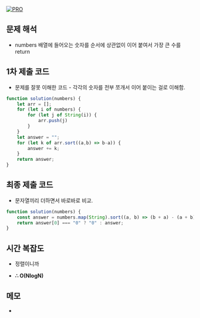 [![PRO]][Link]

## 문제 해석

- numbers 배열에 들어오는 숫자를 순서에 상관없이 이어 붙여서 가장 큰 수를 return

## 1차 제출 코드

- 문제를 잘못 이해한 코드 - 각각의 숫자를 전부 쪼개서 이어 붙이는 걸로 이해함.

```js
function solution(numbers) {
    let arr = [];
    for (let i of numbers) {
        for (let j of String(i)) {
            arr.push(j)
        }
    }
    let answer = "";
    for (let k of arr.sort((a,b) => b-a)) {
        answer += k;
    }
    return answer;
}
```



## 최종 제출 코드

- 문자열끼리 더하면서 바로바로 비교. 

```js
function solution(numbers) {
    const answer = numbers.map(String).sort((a, b) => (b + a) - (a + b)).join("");
    return answer[0] === "0" ? "0" : answer;
}
```

## 시간 복잡도

- 정렬이니까

-   **∴ O(NlogN)**

## 메모

-

<!---------------------------------------------------------------------------->

[PRO]: https://github.com/GoSSaChin/algorithm-js/assets/107768516/67c43b52-bc3f-4571-a249-5519021afbb0
[Link]: https://school.programmers.co.kr/learn/courses/30/lessons/42746
